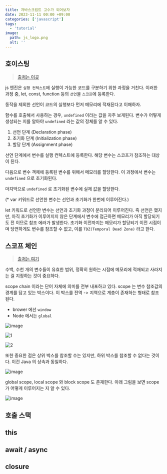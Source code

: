 ```yaml
---
title: 자바스크립트 고수가 되어보자
date: 2023-11-11 00:00 +09:00
categories: ['javascript']
tags:
  - 'tutorial'
image:
  path: js_logo.png
  alt: ''
---
```


<!-- @format -->

## 호이스팅

> [출처는 이곳](https://hanamon.kr/javascript-%ED%98%B8%EC%9D%B4%EC%8A%A4%ED%8C%85%EC%9D%B4%EB%9E%80-hoisting/)

js 엔진은 `실행 컨텍스트`에 실행이 가능한 코드를 구분하기 위한 과정을 거친다. 이러한 과정 중, let, const, function 등의 `선언`을 `스코프`에 등록한다.

동작을 제외한 선언이 코드의 실행보다 먼저 메모리에 적재된다고 이해하자.

함수를 호출해서 사용하는 경우, `undefined` 이라는 값을 자주 보게된다. 변수가 어떻게 생성되는 지를 알아야 `undefined` 라는 값의 정체를 알 수 있다.

1. 선언 단계 (Declaration phase)
2. 초기화 단계 (Initialization phase)
3. 할당 단계 (Assignment phase)

선언 단계에서 변수를 실행 컨텍스트에 등록한다. 해당 변수는 스코프가 참조하는 대상이 된다.

다음으로 변수 객체에 등록된 변수를 위해서 메모리를 할당한다. 이 과정에서 변수는 `undefined` 으로 초기화된다.

마지막으로 `undefined` 로 초기화된 변수에 실제 값을 할당한다.

(\* var 키워드로 선언한 변수는 선언과 초기화가 한번에 이루어진다.)

let 키워드로 선언한 변수는 선언과 초기화 과정이 분리되어 이루어진다. 즉 선언은 했지만, 아직 초기화가 이루어지지 않은 단계에서 변수에 접근하면 메모리가 아직 할당되기도 전 이므로 참조 에러가 발생한다. 초기화 이전까지는 메모리가 할당되기 이전 시점이며 당연하게도 변수를 참조할 수 없고, 이를 `TDZ(Temporal Dead Zone)` 라고 한다.

## 스코프 체인

> [출처는 여기](https://dev.to/lydiahallie/javascript-visualized-scope-chain-13pd)

수백, 수천 개의 변수들이 유효한 범위, 정확히 원하는 시점에 메모리에 적재되고 사라지는 걸 지정하는 것이 중요하다.

scope chain 이라는 단어 자체에 의미를 전부 내포하고 있다. scope 는 변수 참조값의 경계를 담고 있는 박스이다. 이 박스를 전역 -> 지역으로 계층이 존재하는 형태로 참조된다.

- brower 에선 `window`
- Node 에서는 `global`

![image](https://user-images.githubusercontent.com/30681841/283268870-d395b4b9-e2a5-4a1d-91fb-ea33184d3d29.png)

![1](https://user-images.githubusercontent.com/30681841/283268988-56c58493-8d74-4eba-a8b0-7dbded6e3d5e.gif)

![2](https://user-images.githubusercontent.com/30681841/283269099-931d1acc-3c6e-4f70-a664-8bd03d81cec5.gif)

또한 중요한 점은 상위 박스를 참조할 수는 있지만, 하위 박스를 참조할 수 없다는 것이다. 이건 Java 의 상속과 동일하다.

![image](https://user-images.githubusercontent.com/30681841/283269503-0b2df2dd-b0de-4393-a41a-ac7b4c680591.png)

global scope, local scope 와 block scope 도 존재한다. 아래 그림을 보면 scope 가 어떻게 이루어지는 지 알 수 있다.

![image](https://user-images.githubusercontent.com/30681841/283269613-6b5c2606-ae8a-4788-ab97-e97a5fa62886.png)

## 호출 스택

## this

## await / async

## closure
